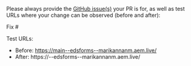 Please always provide the [GitHub issue(s)](../issues) your PR is for, as well as test URLs where your change can be observed (before and after):

Fix #<gh-issue-id>

Test URLs:
- Before: https://main--edsforms--marikannanm.aem.live/
- After: https://<branch>--edsforms--marikannanm.aem.live/
